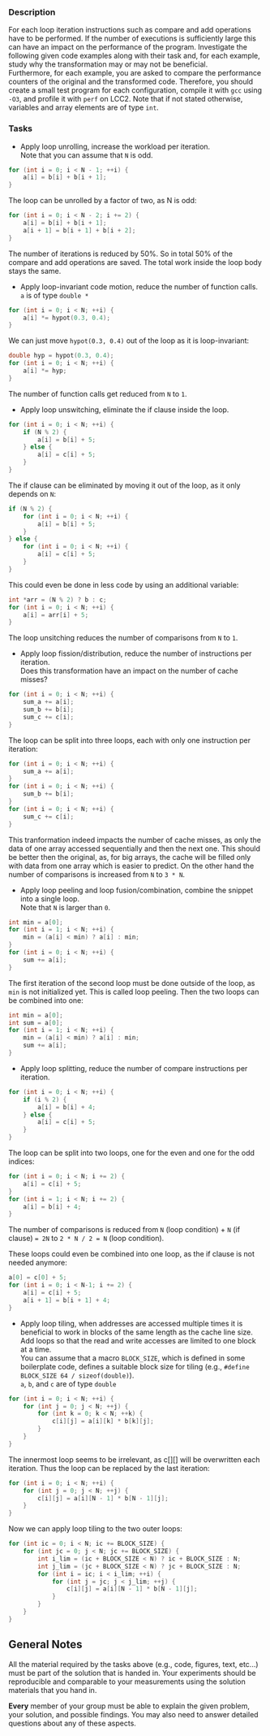 ### Description

For each loop iteration instructions such as compare and add operations have to be performed. If the number of executions is sufficiently large this can have an impact on the performance of the program. Investigate the following given code examples along with their task and, for each example, study why the transformation may or may not be beneficial. \
Furthermore, for each example, you are asked to compare the performance counters of the original and the transformed code. Therefore, you should create a small test program for each configuration, compile it with `gcc` using `-O3`, and profile it with `perf` on LCC2.
Note that if not stated otherwise, variables and array elements are of type `int`.

### Tasks

- Apply loop unrolling, increase the workload per iteration. \
Note that you can assume that `N` is odd.
```C
for (int i = 0; i < N - 1; ++i) {
    a[i] = b[i] + b[i + 1];
}
```

The loop can be unrolled by a factor of two, as N is odd:
```C
for (int i = 0; i < N - 2; i += 2) {
    a[i] = b[i] + b[i + 1];
    a[i + 1] = b[i + 1] + b[i + 2];
}
```
The number of iterations is reduced by 50%. So in total 50% of the compare and add operations are saved. The total work inside the loop body stays the same.



- Apply loop-invariant code motion, reduce the number of function calls.\
`a` is of type `double *`
```C
for (int i = 0; i < N; ++i) {
    a[i] *= hypot(0.3, 0.4);
}
```

We can just move `hypot(0.3, 0.4)` out of the loop as it is loop-invariant:
```C
double hyp = hypot(0.3, 0.4);
for (int i = 0; i < N; ++i) {
    a[i] *= hyp;
}
```
The number of function calls get reduced from `N` to `1`.

- Apply loop unswitching, eliminate the if clause inside the loop.
```C
for (int i = 0; i < N; ++i) {
    if (N % 2) {
        a[i] = b[i] + 5;
    } else {
        a[i] = c[i] + 5;
    }
}
```

The if clause can be eliminated by moving it out of the loop, as it only depends on `N`:
```C
if (N % 2) {
    for (int i = 0; i < N; ++i) {
        a[i] = b[i] + 5;
    }
} else {
    for (int i = 0; i < N; ++i) {
        a[i] = c[i] + 5;
    }
}
```
This could even be done in less code by using an additional variable:
```C
int *arr = (N % 2) ? b : c;
for (int i = 0; i < N; ++i) {
    a[i] = arr[i] + 5;
}
```
The loop unsitching reduces the number of comparisons from `N` to `1`.

- Apply loop fission/distribution, reduce the number of instructions per iteration. \
Does this transformation have an impact on the number of cache misses?
```C
for (int i = 0; i < N; ++i) {
    sum_a += a[i];
    sum_b += b[i];
    sum_c += c[i];
}
```

The loop can be split into three loops, each with only one instruction per iteration:
```C
for (int i = 0; i < N; ++i) {
    sum_a += a[i];
}
for (int i = 0; i < N; ++i) {
    sum_b += b[i];
}
for (int i = 0; i < N; ++i) {
    sum_c += c[i];
}
```
This tranformation indeed impacts the number of cache misses, as only the data of one array accessed sequentially and then the next one. This should be better then the original, as, for big arrays, the cache will be filled only with data from one array which is easier to predict.
On the other hand the number of comparisons is increased from `N` to `3 * N`.


- Apply loop peeling and loop fusion/combination, combine the snippet into a single loop. \
Note that `N` is larger than `0`.
```C
int min = a[0];
for (int i = 1; i < N; ++i) {
    min = (a[i] < min) ? a[i] : min;
}
for (int i = 0; i < N; ++i) {
    sum += a[i];
}
```

The first iteration of the second loop must be done outside of the loop, as `min` is not initialized yet. This is called loop peeling. Then the two loops can be combined into one:
```C
int min = a[0];
int sum = a[0];
for (int i = 1; i < N; ++i) {
    min = (a[i] < min) ? a[i] : min;
    sum += a[i];
}
```


- Apply loop splitting, reduce the number of compare instructions per iteration.
```C
for (int i = 0; i < N; ++i) {
    if (i % 2) {
        a[i] = b[i] + 4;
    } else {
        a[i] = c[i] + 5;
    }
}
```

The loop can be split into two loops, one for the even and one for the odd indices:
```C
for (int i = 0; i < N; i += 2) {
    a[i] = c[i] + 5;
}
for (int i = 1; i < N; i += 2) {
    a[i] = b[i] + 4;
}
```
The number of comparisons is reduced from `N` (loop condition) + `N` (if clause) `= 2N` to `2 * N / 2 = N` (loop condition).

These loops could even be combined into one loop, as the if clause is not needed anymore:
```C
a[0] = c[0] + 5;
for (int i = 0; i < N-1; i += 2) {
    a[i] = c[i] + 5;
    a[i + 1] = b[i + 1] + 4;
}
```

- Apply loop tiling, when addresses are accessed multiple times it is beneficial to work in blocks of the same length as the cache line size. Add loops so that the read and write accesses are limited to one block at a time.\
 You can assume that a macro `BLOCK_SIZE`, which is defined in some boilerplate code, defines a suitable block size for tiling (e.g., `#define BLOCK_SIZE 64 / sizeof(double)`). \
`a`, `b`, and `c` are of type `double`
```C
for (int i = 0; i < N; ++i) {
    for (int j = 0; j < N; ++j) {
        for (int k = 0; k < N; ++k) {
            c[i][j] = a[i][k] * b[k][j];
        }
    }
}
```
The innermost loop seems to be irrelevant, as c[][] will be overwritten each iteration. Thus the loop can be replaced by the last iteration:
```C
for (int i = 0; i < N; ++i) {
    for (int j = 0; j < N; ++j) {
        c[i][j] = a[i][N - 1] * b[N - 1][j];
    }
}
```
Now we can apply loop tiling to the two outer loops:
```C
for (int ic = 0; i < N; ic += BLOCK_SIZE) {
    for (int jc = 0; j < N; jc += BLOCK_SIZE) {
        int i_lim = (ic + BLOCK_SIZE < N) ? ic + BLOCK_SIZE : N;
        int j_lim = (jc + BLOCK_SIZE < N) ? jc + BLOCK_SIZE : N;
        for (int i = ic; i < i_lim; ++i) {
            for (int j = jc; j < j_lim; ++j) {
                c[i][j] = a[i][N - 1] * b[N - 1][j];
            }
        }
    }
}
```


## General Notes

All the material required by the tasks above (e.g., code, figures, text, etc...) must be part of the solution that is handed in. Your experiments should be reproducible and comparable to your measurements using the solution materials that you hand in.

**Every** member of your group must be able to explain the given problem, your solution, and possible findings. You may also need to answer detailed questions about any of these aspects.